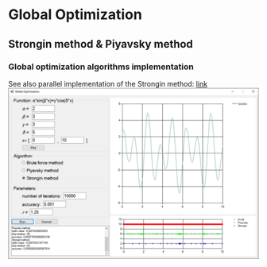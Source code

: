 # Global Optimization
## Strongin method & Piyavsky method
### Global optimization algorithms implementation
See also parallel implementation of the Strongin method: [link](https://github.com/deathboydmi/parprog-2018-1/tree/master/groups/1506-2/smertin_ds)
![screen](https://raw.githubusercontent.com/deathboydmi/global_optimization/master/screen.png)
